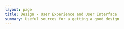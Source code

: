 ```yaml
---
layout: page
title: Design - User Experience and User Interface
summary: Useful sources for a getting a good design
---
```

